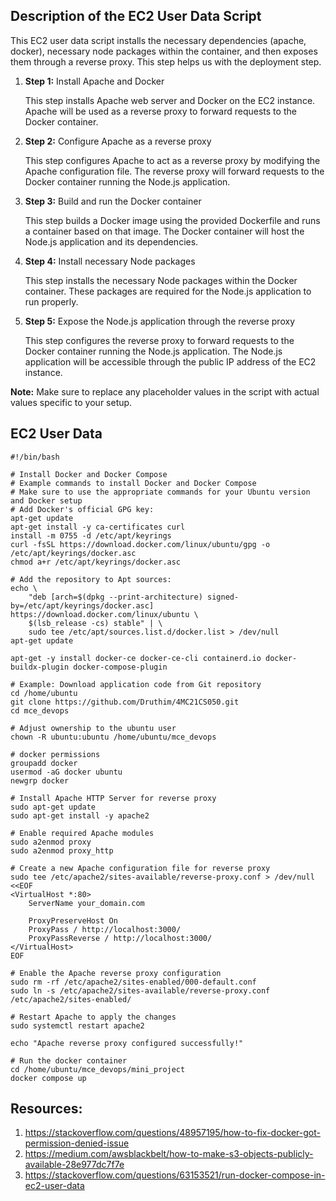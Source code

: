 ## Description of the EC2 User Data Script

This EC2 user data script installs the necessary dependencies (apache, docker), necessary node packages within the container, and then exposes them through a reverse proxy. This step helps us with the deployment step.

1. **Step 1:** Install Apache and Docker
    
    This step installs Apache web server and Docker on the EC2 instance. Apache will be used as a reverse proxy to forward requests to the Docker container.

1. **Step 2:** Configure Apache as a reverse proxy
    
    This step configures Apache to act as a reverse proxy by modifying the Apache configuration file. The reverse proxy will forward requests to the Docker container running the Node.js application.

1. **Step 3:** Build and run the Docker container
    
    This step builds a Docker image using the provided Dockerfile and runs a container based on that image. The Docker container will host the Node.js application and its dependencies.

1. **Step 4:** Install necessary Node packages
    
    This step installs the necessary Node packages within the Docker container. These packages are required for the Node.js application to run properly.

1. **Step 5:** Expose the Node.js application through the reverse proxy
    
    This step configures the reverse proxy to forward requests to the Docker container running the Node.js application. The Node.js application will be accessible through the public IP address of the EC2 instance.

**Note:** Make sure to replace any placeholder values in the script with actual values specific to your setup.

## EC2 User Data

```
#!/bin/bash

# Install Docker and Docker Compose
# Example commands to install Docker and Docker Compose
# Make sure to use the appropriate commands for your Ubuntu version and Docker setup
# Add Docker's official GPG key:
apt-get update
apt-get install -y ca-certificates curl
install -m 0755 -d /etc/apt/keyrings
curl -fsSL https://download.docker.com/linux/ubuntu/gpg -o /etc/apt/keyrings/docker.asc
chmod a+r /etc/apt/keyrings/docker.asc

# Add the repository to Apt sources:
echo \
    "deb [arch=$(dpkg --print-architecture) signed-by=/etc/apt/keyrings/docker.asc] https://download.docker.com/linux/ubuntu \
    $(lsb_release -cs) stable" | \
    sudo tee /etc/apt/sources.list.d/docker.list > /dev/null
apt-get update

apt-get -y install docker-ce docker-ce-cli containerd.io docker-buildx-plugin docker-compose-plugin

# Example: Download application code from Git repository
cd /home/ubuntu
git clone https://github.com/Druthim/4MC21CS050.git
cd mce_devops

# Adjust ownership to the ubuntu user
chown -R ubuntu:ubuntu /home/ubuntu/mce_devops

# docker permissions
groupadd docker
usermod -aG docker ubuntu
newgrp docker

# Install Apache HTTP Server for reverse proxy
sudo apt-get update
sudo apt-get install -y apache2

# Enable required Apache modules
sudo a2enmod proxy
sudo a2enmod proxy_http

# Create a new Apache configuration file for reverse proxy
sudo tee /etc/apache2/sites-available/reverse-proxy.conf > /dev/null <<EOF
<VirtualHost *:80>
    ServerName your_domain.com

    ProxyPreserveHost On
    ProxyPass / http://localhost:3000/
    ProxyPassReverse / http://localhost:3000/
</VirtualHost>
EOF

# Enable the Apache reverse proxy configuration
sudo rm -rf /etc/apache2/sites-enabled/000-default.conf
sudo ln -s /etc/apache2/sites-available/reverse-proxy.conf /etc/apache2/sites-enabled/

# Restart Apache to apply the changes
sudo systemctl restart apache2

echo "Apache reverse proxy configured successfully!"

# Run the docker container
cd /home/ubuntu/mce_devops/mini_project
docker compose up
```

## Resources:

1. https://stackoverflow.com/questions/48957195/how-to-fix-docker-got-permission-denied-issue
1. https://medium.com/awsblackbelt/how-to-make-s3-objects-publicly-available-28e977dc7f7e
1. https://stackoverflow.com/questions/63153521/run-docker-compose-in-ec2-user-data
